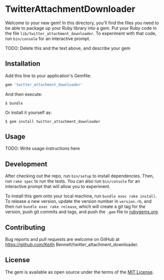 # TwitterAttachmentDownloader

Welcome to your new gem! In this directory, you'll find the files you need to be able to package up your Ruby library into a gem. Put your Ruby code in the file `lib/twitter_attachment_downloader`. To experiment with that code, run `bin/console` for an interactive prompt.

TODO: Delete this and the text above, and describe your gem

## Installation

Add this line to your application's Gemfile:

```ruby
gem 'twitter_attachment_downloader'
```

And then execute:

    $ bundle

Or install it yourself as:

    $ gem install twitter_attachment_downloader

## Usage

TODO: Write usage instructions here

## Development

After checking out the repo, run `bin/setup` to install dependencies. Then, run `rake spec` to run the tests. You can also run `bin/console` for an interactive prompt that will allow you to experiment.

To install this gem onto your local machine, run `bundle exec rake install`. To release a new version, update the version number in `version.rb`, and then run `bundle exec rake release`, which will create a git tag for the version, push git commits and tags, and push the `.gem` file to [rubygems.org](https://rubygems.org).

## Contributing

Bug reports and pull requests are welcome on GitHub at https://github.com/Keith Bennett/twitter_attachment_downloader.


## License

The gem is available as open source under the terms of the [MIT License](http://opensource.org/licenses/MIT).

